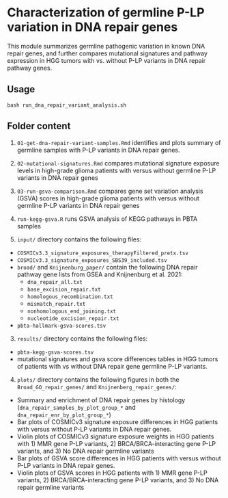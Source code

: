 # Characterization of germline P-LP variation in DNA repair genes 

This module summarizes germline pathogenic variation in known DNA repair genes, and further compares mutational signatures and pathway expression in HGG tumors with vs. without P-LP variants in DNA repair pathway genes. 

## Usage

`bash run_dna_repair_variant_analysis.sh` 

## Folder content 

1. `01-get-dna-repair-variant-samples.Rmd` identifies and plots summary of germline samples with P-LP variants in DNA repair genes. 
2. `02-mutational-signatures.Rmd` compares mutational signature exposure levels in high-grade glioma patients with versus without germline P-LP variants in DNA repair genes
3. `03-run-gsva-comparison.Rmd` compares gene set variation analysis (GSVA) scores in high-grade glioma patients with versus without germline P-LP variants in DNA repair genes
4. `run-kegg-gsva.R` runs GSVA analysis of KEGG pathways in PBTA samples 

4. `input/` directory contains the following files:
  - `COSMICv3.3_signature_exposures_therapyFiltered_pretx.tsv`
  - `COSMICv3.3_signature_exposures_SBS39_included.tsv`
  - `broad/` and `Knijnenburg_paper/` contain the following DNA repair pathway gene lists from GSEA and Knijnenburg et al. 2021:
      - `dna_repair_all.txt`
      - `base_excision_repair.txt`
      - `homologous_recombination.txt`
      - `mismatch_repair.txt`
      - `nonhomologous_end_joining.txt`
      - `nucleotide_excision_repair.txt`
  - `pbta-hallmark-gsva-scores.tsv`
    

3. `results/` directory contains the following files: 
  - `pbta-kegg-gsva-scores.tsv`
  - mutational signatures and gsva score differences tables in HGG tumors of patients with vs without DNA repair gene germline P-LP variants. 
  
4. `plots/` directory contains the following figures in both the `Broad_GO_repair_genes/` and `Knijnenberg_repair_genes/`: 
  - Summary and enrichment of DNA repair genes by histology (`dna_repair_samples_by_plot_group_*` and `dna_repair_enr_by_plot_group_*`)
  - Bar plots of COSMICv3 signature exposure differences in HGG patients with versus without P-LP variants in DNA repair genes. 
  - Violin plots of COSMICv3 signature exposure weights in HGG patients with 1) MMR gene P-LP variants, 2) BRCA/BRCA-interacting gene P-LP variants, and 3) No DNA repair germline variants
  - Bar plots of GSVA score differences in HGG patients with versus without P-LP variants in DNA repair genes. 
  - Violin plots of GSVA scores in HGG patients with 1) MMR gene P-LP variants, 2) BRCA/BRCA-interacting gene P-LP variants, and 3) No DNA repair germline variants
  